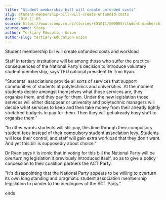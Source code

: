 ```yaml
---
title: "Student membership bill will create unfunded costs"
slug: student-membership-bill-will-create-unfunded-costs
date: 2010-11-03
source: https://www.scoop.co.nz/stories/ED1011/S00005/student-membership-bill-will-create-unfunded-costs.htm
source-name: Scoop
author: Tertiary Education Union
author-slug: tertiary-education-union
---
```


<p>Student membership bill will create unfunded costs and
workload</p>

<p>Staff in tertiary institutions will be among
those who suffer the practical consequences of the National
Party's decision to introduce voluntary student membership,
says TEU national president Dr Tom Ryan.</p>

<p>"Students’
associations provide all sorts of services that support
communities of students at polytechnics and universities. At
the moment students decide amongst themselves what those
services are, they organise them, and they pay for them.
Under the new legislation those services will either
disappear or university and polytechnic managers will decide
what services to keep and then take money from their already
tightly stretched budgets to pay for them. Then they will
get already busy staff to organise them."</p>

<p>"In other words
students will still pay, this time through their compulsory
student fees instead of their compulsory student association
levy. Students will lose their control, and staff will gain
extra workload that they don't want. And yet this bill is
supposedly about choice."</p>

<p>Dr Ryan says it is ironic that
in voting for this bill the National Party will be
overturning legislation it previously introduced itself, so
as to give a policy concession to their coalition partners
the ACT Party.</p>

<p>"It's disappointing that the National Party
appears to be willing to overturn its own long standing and
pragmatic student association membership legislation to
pander to the ideologues of the ACT
Party."</p>

<p>ends<br><p>

<p></p>